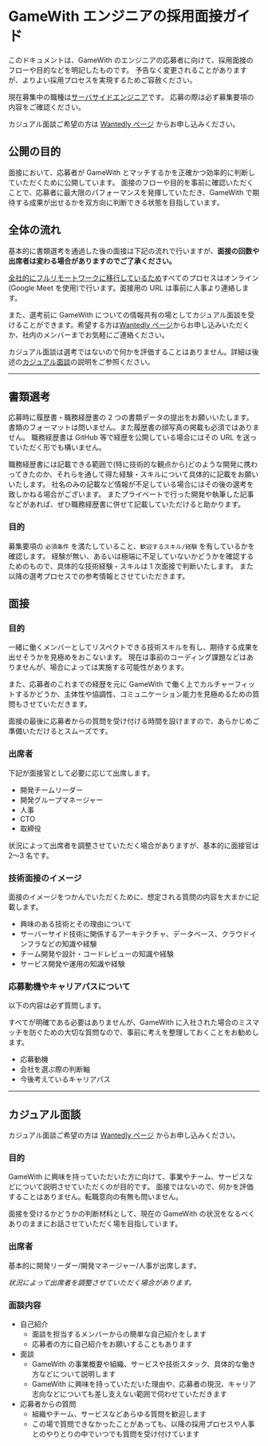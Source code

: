# GameWith エンジニアの採用面接ガイド

このドキュメントは、GameWith のエンジニアの応募者に向けて、採用面接のフローや目的などを明記したものです。
予告なく変更されることがありますが、よりよい採用プロセスを実現するためご容赦ください。

現在募集中の職種は[サーバサイドエンジニア](https://hrmos.co/pages/gamewith/jobs/0000100)です。
応募の際は必ず募集要項の内容をご確認ください。

カジュアル面談ご希望の方は [Wantedly ページ](https://www.wantedly.com/projects/606408) からお申し込みください。

## 公開の目的

面接において、応募者が GameWith とマッチするかを正確かつ効率的に判断していただくために公開しています。
面接のフローや目的を事前に確認いただくことで、応募者に最大限のパフォーマンスを発揮していただき、GameWith で期待する成果が出せるかを双方向に判断できる状態を目指しています。

## 全体の流れ

基本的に書類選考を通過した後の面接は下記の流れで行いますが、**面接の回数や出席者は変わる場合がありますのでご了承ください。**

[全社的にフルリモートワークに移行しているため](https://gamewith.co.jp/3056)すべてのプロセスはオンライン(Google Meet を使用)で行います。面接用の URL は事前に人事より連絡します。

また、選考前に GameWith についての情報共有の場としてカジュアル面談を受けることができます。希望する方は[Wantedly ページ](https://www.wantedly.com/projects/606408)からお申し込みいただくか、社内のメンバーまでお気軽にご連絡ください。

カジュアル面談は選考ではないので何かを評価することはありません。詳細は後述の[カジュアル面談](https://github.com/GameWith/recruitment/blob/master/interview_guide_engineer.md#%E3%82%AB%E3%82%B8%E3%83%A5%E3%82%A2%E3%83%AB%E9%9D%A2%E8%AB%87)の説明をご参照ください。

---

## 書類選考

応募時に履歴書・職務経歴書の 2 つの書類データの提出をお願いいたします。書類のフォーマットは問いません。また履歴書の顔写真の掲載も必須ではありません。
職務経歴書は GitHub 等で経歴を公開している場合にはその URL を送っていただく形でも構いません。

職務経歴書には記載できる範囲で(特に技術的な観点から)どのような開発に携わってきたのか、それらを通して得た経験・スキルについて具体的に記載をお願いいたします。
社名のみの記載など情報が不足している場合にはその後の選考を致しかねる場合がございます。
またプライベートで行った開発や執筆した記事などがあれば、ぜひ職務経歴書に併せて記載していただけると助かります。

### 目的

募集要項の `必須条件` を満たしていること、`歓迎するスキル/経験` を有しているかを確認します。
経験が無い、あるいは極端に不足していないかどうかを確認するためのもので、具体的な技術経験・スキルは 1 次面接で判断いたします。
また以降の選考プロセスでの参考情報とさせていただきます。

## 面接

### 目的

一緒に働くメンバーとしてリスペクトできる技術スキルを有し、期待する成果を出せそうかを見極めをおこないます。
現在は事前のコーディング課題などはありませんが、場合によっては実施する可能性があります。

また、応募者のこれまでの経歴を元に GameWith で働く上でカルチャーフィットするかどうか、主体性や協調性、コミュニケーション能力を見極めるための質問もさせていただきます。

面接の最後に応募者からの質問を受け付ける時間を設けますので、あらかじめご準備いただけるとスムーズです。

### 出席者

下記が面接官として必要に応じて出席します。

- 開発チームリーダー
- 開発グループマネージャー
- 人事
- CTO
- 取締役

状況によって出席者を調整させていただく場合がありますが、基本的に面接官は 2〜3 名です。

### 技術面接のイメージ

面接のイメージをつかんでいただくために、想定される質問の内容を大まかに記載します。

- 興味のある技術とその理由について
- サーバーサイド技術に関係するアーキテクチャ、データベース、クラウドインフラなどの知識や経験
- チーム開発や設計・コードレビューの知識や経験
- サービス開発や運用の知識や経験

### 応募動機やキャリアパスについて

以下の内容は必ず質問します。

すべてが明確である必要はありませんが、GameWith に入社された場合のミスマッチを防ぐための大切な質問なので、事前に考えを整理しておくことをお勧めします。

- 応募動機
- 会社を選ぶ際の判断軸
- 今後考えているキャリアパス

---

## カジュアル面談

カジュアル面談ご希望の方は [Wantedly ページ](https://www.wantedly.com/projects/606408) からお申し込みください。

### 目的

GameWith に興味を持っていただいた方に向けて、事業やチーム、サービスなどについて説明させていただくのが目的です。
面接ではないので、何かを評価することはありません。転職意向の有無も問いません。

面接を受けるかどうかの判断材料として、現在の GameWith の状況をなるべくありのままにお話させていただく場を目指しています。

### 出席者

基本的に開発リーダー/開発マネージャー/人事が出席します。

_状況によって出席者を調整させていただく場合があります。_

### 面談内容

- 自己紹介
  - 面談を担当するメンバーからの簡単な自己紹介をします
  - 応募者の方に自己紹介をお願いすることもあります
- 面談
  - GameWith の事業概要や組織、サービスや技術スタック、具体的な働き方などについて説明します
  - GameWith に興味を持っていただいた理由や、応募者の現況、キャリア志向などについても差し支えない範囲で伺わせていただきます
- 応募者からの質問
  - 組織やチーム、サービスなどあらゆる質問を歓迎します
  - この場で質問できなかったことがあっても、以降の採用プロセスや人事とのやりとりの中でいつでも質問を受け付けています
